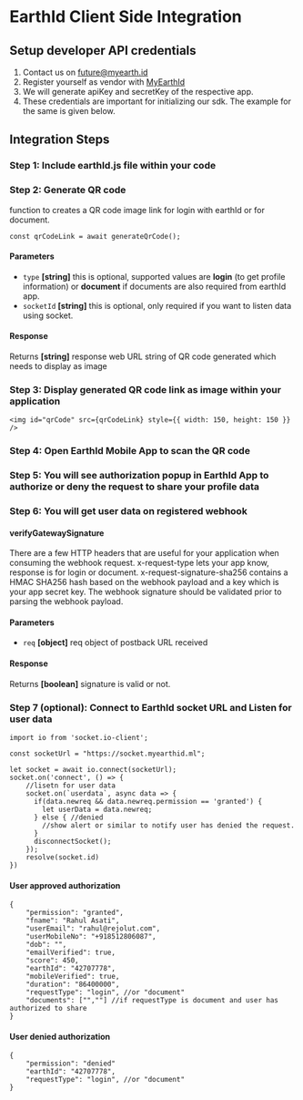 # EarthId Client Side Integration

## Setup developer API credentials
  1. Contact us on future@myearth.id
  2. Register yourself as vendor with [MyEarthId](https://www.myearth.id)
  3. We will generate apiKey and secretKey of the respective app.
  4. These credentials are important for initializing our sdk. The example for the same is given below.

## Integration Steps

### Step 1: Include earthId.js file within your code

### Step 2: Generate QR code
function to creates a QR code image link for login with earthId or for document.

```
const qrCodeLink = await generateQrCode();
```

#### Parameters

-   `type` **[string]** this is optional, supported values are **login** (to get profile information) or **document** if documents are also required from earthId app.
- `socketId` **[string]** this is optional, only required if you want to listen data using socket.

#### Response
Returns **[string]** response web URL string of QR code generated which needs to display as image

### Step 3: Display generated QR code link as image within your application
```
<img id="qrCode" src={qrCodeLink} style={{ width: 150, height: 150 }} />
```

### Step 4: Open EarthId Mobile App to scan the QR code

### Step 5: You will see authorization popup in EarthId App to authorize or deny the request to share your profile data

### Step 6: You will get user data on registered webhook

#### verifyGatewaySignature 

There are a few HTTP headers that are useful for your application when consuming the webhook request. x-request-type lets your app know, response is for login or document. x-request-signature-sha256 contains a HMAC SHA256 hash based on the webhook payload and a key which is your app secret key. The webhook signature should be validated prior to parsing the webhook payload.

#### Parameters
-   `req` **[object]** req object of postback URL received

#### Response
Returns **[boolean]** signature is valid or not.


### Step 7 (optional): Connect to EarthId socket URL and Listen for user data

```
import io from 'socket.io-client';

const socketUrl = "https://socket.myearthid.ml";

let socket = await io.connect(socketUrl);
socket.on('connect', () => {
    //lisetn for user data
    socket.on(`userdata`, async data => {
      if(data.newreq && data.newreq.permission == 'granted') {
        let userData = data.newreq;
      } else { //denied
        //show alert or similar to notify user has denied the request.
      }
      disconnectSocket();     
    });
    resolve(socket.id)
})
```

#### User approved authorization
```
{
    "permission": "granted",
    "fname": "Rahul Asati",
    "userEmail": "rahul@rejolut.com",
    "userMobileNo": "+918512806087",
    "dob": "",
    "emailVerified": true,
    "score": 450,
    "earthId": "42707778",
    "mobileVerified": true,
    "duration": "86400000",
    "requestType": "login", //or "document"
    "documents": ["",""] //if requestType is document and user has authorized to share
}
```
#### User denied authorization
```
{
    "permission": "denied"
    "earthId": "42707778",
    "requestType": "login", //or "document"
}
```
